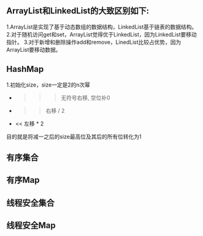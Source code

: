 ## ArrayList和LinkedList的大致区别如下:
1.ArrayList是实现了基于动态数组的数据结构，LinkedList基于链表的数据结构。 
2.对于随机访问get和set，ArrayList觉得优于LinkedList，因为LinkedList要移动指针。 
3.对于新增和删除操作add和remove，LinedList比较占优势，因为ArrayList要移动数据。 

## HashMap
1.初始化size，size一定是2的n次幂

- >>> 无符号右移, 空位补0
- >> 右移 / 2
- << 左移 * 2

目的就是将减一之后的size最高位及其后的所有位转化为1

## 有序集合

## 有序Map

## 线程安全集合

## 线程安全Map
